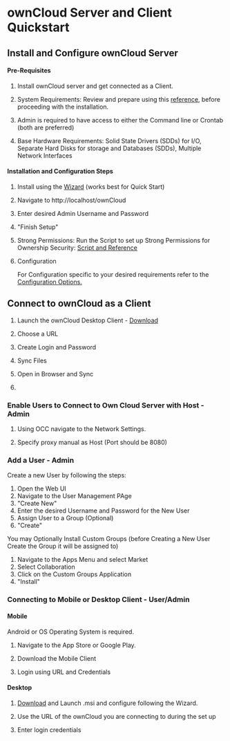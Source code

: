 # ownCloud Server and Client Quickstart



## Install and Configure ownCloud Server



#### Pre-Requisites

1. Install ownCloud server and get connected as a Client. 

2. System Requirements: Review and prepare using this [reference](https://doc.owncloud.org/server/10.0/admin_manual/installation/system_requirements.html), before proceeding with the installation.

[Click Here]: https://doc.owncloud.org/server/10.0/admin_manual/installation/system_requirements.html	"System Requirements"

3. Admin is required to have access to either the Command line or Crontab (both are preferred)

4. Base Hardware Requirements:  Solid State Drivers (SDDs) for I/O, Separate Hard Disks for storage and Databases (SDDs), Multiple Network Interfaces



#### Installation and Configuration Steps

1. Install using the [Wizard](https://owncloud.org/download/) (works best for Quick Start)

   [owncloud.org]: https://owncloud.org/download/	"ownCloud Server Download Options"

   

2. Navigate to http://localhost/ownCloud

3. Enter desired Admin Username and Password

4. "Finish Setup"  

5. Strong Permissions: Run the Script to set up Strong Permissions for Ownership Security: [Script and Reference](https://doc.owncloud.org/server/10.0/admin_manual/maintenance/update.html#set-updating-permissions-label) 

   [ownCloud.org]: https://doc.owncloud.org/server/10.0/admin_manual/maintenance/update.html#set-updating-permissions-label	"Script and Reference"

6. Configuration

   For Configuration specific to your desired requirements refer to the [Configuration Options.](https://doc.owncloud.org/server/10.0/admin_manual/installation/configuration_notes_and_tips.html)

   [ownCloud.org]: https://doc.owncloud.org/server/10.0/admin_manual/installation/configuration_notes_and_tips.html	"Post Installation Options"



## Connect to ownCloud as a Client

1. Launch the ownCloud Desktop Client - [Download](https://owncloud.org/download/#owncloud-desktop-client) 

   [owncloud.org]: https://owncloud.org/download/	"ownCloud Server Download Options"

2. Choose a URL

3. Create Login and Password

4. Sync Files

5. Open in Browser and Sync

6. 



### Enable Users to Connect to Own Cloud Server with Host - Admin 

1. Using OCC navigate to the Network Settings.

2. Specify proxy manual as Host (Port should be 8080)



### Add a User - Admin 

Create a new User by following the steps:

1. Open the Web UI
2. Navigate to the User Management PAge
3. "Create New"
4. Enter the desired Username and Password for the New User
5. Assign User to a Group (Optional)
6. "Create"



You may Optionally Install Custom Groups (before Creating a New User Create the Group it will be assigned to)

1. Navigate to the Apps Menu and select Market
2. Select Collaboration
3.  Click on the Custom Groups Application
4. "Install"



### ​Connecting to Mobile or Desktop Client - User/Admin 



#### Mobile

Android or OS Operating System is required.

1. Navigate to the App Store or Google Play.

2. Download the Mobile Client

3. Login using URL and Credentials



#### Desktop 	

1. [Download](https://owncloud.org/download/#owncloud-desktop-client) and Launch .msi and configure following the Wizard.

[ownCloud.org]: https://owncloud.org/download/#owncloud-desktop-client	"Link to Download the .msi"

2. Use the URL of the ownCloud you are connecting to during the set up

3. Enter login credentials

   



